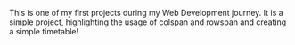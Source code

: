 This is one of my first projects during my Web Development journey. It is a simple project, highlighting the usage of colspan and rowspan and creating a simple timetable!
